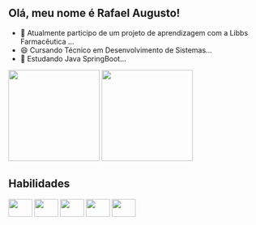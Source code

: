 ## Olá, meu nome é Rafael Augusto!


- 🔭 Atualmente participo de um projeto de aprendizagem com a Libbs Farmacêutica ...
- 😄 Cursando Técnico em Desenvolvimento de Sistemas...
- 🌱 Estudando Java SpringBoot...

<div>
    <a href="https://github.com/RafaAugustoFS"></a>
    <img height="180em" src="https://github-readme-stats.vercel.app/api?username=RafaAugustoFS&show_icons=true&theme=transparent&include_all_commits=true&count_private=true">
    <img height="180em" src="https://github-readme-stats.vercel.app/api/top-langs/?username=RafaAugustoFS&layout=compact&langs_count=16&theme=transparent">
</div>

## Habilidades

<div>
   <img align="center" height="35" width="47" src="https://cdn.jsdelivr.net/gh/devicons/devicon@latest/icons/java/java-original.svg" />
   <img align="center" height="35" width="47" src="https://cdn.jsdelivr.net/gh/devicons/devicon@latest/icons/html5/html5-original.svg" />
   <img align="center" height="35" width="47" src="https://cdn.jsdelivr.net/gh/devicons/devicon@latest/icons/css3/css3-original.svg" />
   <img align="center" height="35" width="47" src="https://cdn.jsdelivr.net/gh/devicons/devicon@latest/icons/javascript/javascript-original.svg" />
   <img align="center" height="35" width="47" src="https://cdn.jsdelivr.net/gh/devicons/devicon@latest/icons/nodejs/nodejs-original.svg" />
</div>

## 

<div>
    <a href="mailto:rafaelaugustofsilva@gmail.com"> <img src="https://img.shields.io/badge/-Gmail-%23333?style=for-the-badge&logo=gmail&logoColor=white" target="_blank" alt=""></a>
    <a href="https://www.linkedin.com/in/rafael-augusto-aa651a1ba/"> <img src="https://img.shields.io/badge/-LinkedIn-%230077B5?style=for-the-badge&logo=linkedin&logoColor=white" target="_blank" alt=""></a>
</div>
